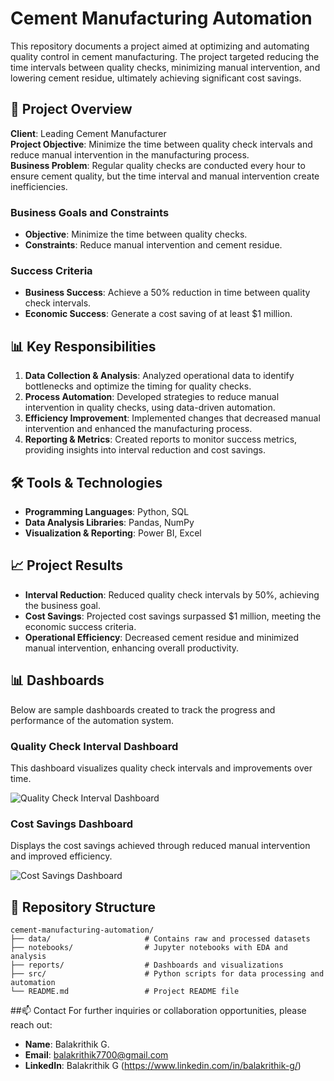 # Cement Manufacturing Automation

This repository documents a project aimed at optimizing and automating quality control in cement manufacturing. The project targeted reducing the time intervals between quality checks, minimizing manual intervention, and lowering cement residue, ultimately achieving significant cost savings.

## 📝 Project Overview

**Client**: Leading Cement Manufacturer  
**Project Objective**: Minimize the time between quality check intervals and reduce manual intervention in the manufacturing process.  
**Business Problem**: Regular quality checks are conducted every hour to ensure cement quality, but the time interval and manual intervention create inefficiencies.

### Business Goals and Constraints

- **Objective**: Minimize the time between quality checks.
- **Constraints**: Reduce manual intervention and cement residue.

### Success Criteria

- **Business Success**: Achieve a 50% reduction in time between quality check intervals.
- **Economic Success**: Generate a cost saving of at least $1 million.

## 📊 Key Responsibilities

1. **Data Collection & Analysis**: Analyzed operational data to identify bottlenecks and optimize the timing for quality checks.
2. **Process Automation**: Developed strategies to reduce manual intervention in quality checks, using data-driven automation.
3. **Efficiency Improvement**: Implemented changes that decreased manual intervention and enhanced the manufacturing process.
4. **Reporting & Metrics**: Created reports to monitor success metrics, providing insights into interval reduction and cost savings.

## 🛠️ Tools & Technologies

- **Programming Languages**: Python, SQL
- **Data Analysis Libraries**: Pandas, NumPy
- **Visualization & Reporting**: Power BI, Excel

## 📈 Project Results

- **Interval Reduction**: Reduced quality check intervals by 50%, achieving the business goal.
- **Cost Savings**: Projected cost savings surpassed $1 million, meeting the economic success criteria.
- **Operational Efficiency**: Decreased cement residue and minimized manual intervention, enhancing overall productivity.

## 📊 Dashboards

Below are sample dashboards created to track the progress and performance of the automation system.

### Quality Check Interval Dashboard
This dashboard visualizes quality check intervals and improvements over time.

![Quality Check Interval Dashboard](./reports/QualityCheckInterval.png)

### Cost Savings Dashboard
Displays the cost savings achieved through reduced manual intervention and improved efficiency.

![Cost Savings Dashboard](./reports/CostSavings.png)

## 📂 Repository Structure

```plaintext
cement-manufacturing-automation/
├── data/                     # Contains raw and processed datasets
├── notebooks/                # Jupyter notebooks with EDA and analysis
├── reports/                  # Dashboards and visualizations
├── src/                      # Python scripts for data processing and automation
└── README.md                 # Project README file
```
##📫 Contact
For further inquiries or collaboration opportunities, please reach out:

- **Name**: Balakrithik G.
- **Email**: balakrithik7700@gmail.com
- **LinkedIn**: Balakrithik G (https://www.linkedin.com/in/balakrithik-g/)
